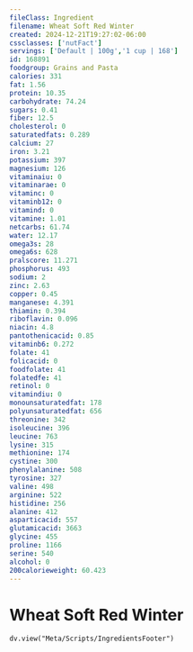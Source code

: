 ```yaml
---
fileClass: Ingredient
filename: Wheat Soft Red Winter
created: 2024-12-21T19:27:02-06:00
cssclasses: ['nutFact']
servings: ['Default | 100g','1 cup | 168']
id: 168891
foodgroup: Grains and Pasta
calories: 331
fat: 1.56
protein: 10.35
carbohydrate: 74.24
sugars: 0.41
fiber: 12.5
cholesterol: 0
saturatedfats: 0.289
calcium: 27
iron: 3.21
potassium: 397
magnesium: 126
vitaminaiu: 0
vitaminarae: 0
vitaminc: 0
vitaminb12: 0
vitamind: 0
vitamine: 1.01
netcarbs: 61.74
water: 12.17
omega3s: 28
omega6s: 628
pralscore: 11.271
phosphorus: 493
sodium: 2
zinc: 2.63
copper: 0.45
manganese: 4.391
thiamin: 0.394
riboflavin: 0.096
niacin: 4.8
pantothenicacid: 0.85
vitaminb6: 0.272
folate: 41
folicacid: 0
foodfolate: 41
folatedfe: 41
retinol: 0
vitamindiu: 0
monounsaturatedfat: 178
polyunsaturatedfat: 656
threonine: 342
isoleucine: 396
leucine: 763
lysine: 315
methionine: 174
cystine: 300
phenylalanine: 508
tyrosine: 327
valine: 498
arginine: 522
histidine: 256
alanine: 412
asparticacid: 557
glutamicacid: 3663
glycine: 455
proline: 1166
serine: 540
alcohol: 0
200calorieweight: 60.423
---
```


# Wheat Soft Red Winter

```dataviewjs
dv.view("Meta/Scripts/IngredientsFooter")
```